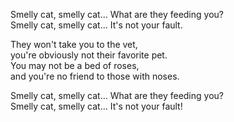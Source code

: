 Smelly cat, smelly cat... What are they feeding you?  
Smelly cat, smelly cat... It's not your fault.

They won't take you to the vet,  
you're obviously not their favorite pet.  
You may not be a bed of roses,  
and you're no friend to those with noses.

Smelly cat, smelly cat... What are they feeding you?  
Smelly cat, smelly cat... It's not your fault!

